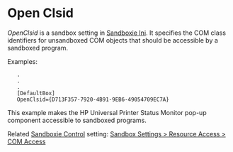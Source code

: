 # Open Clsid

_OpenClsid_ is a sandbox setting in [Sandboxie Ini](SandboxieIni.md). It specifies the COM class identifiers for unsandboxed COM objects that should be accessible by a sandboxed program.

Examples:
```
   .
   .
   .
   [DefaultBox]
   OpenClsid={D713F357-7920-4B91-9EB6-49054709EC7A}
```

This example makes the HP Universal Printer Status Monitor pop-up component accessible to sandboxed programs.

Related [Sandboxie Control](SandboxieControl.md) setting: [Sandbox Settings > Resource Access > COM Access](ResourceAccessSettings#com)
